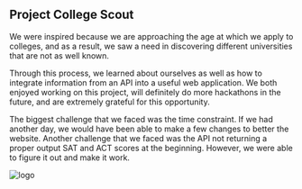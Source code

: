## Project College Scout

We were inspired because we are approaching the age at which we apply to colleges, and as a result, we saw a need in discovering different universities that are not as well known.

Through this process, we learned about ourselves as well as how to integrate information from an API into a useful web application. We both enjoyed working on this project, will definitely do more hackathons in the future, and are extremely grateful for this opportunity.

The biggest challenge that we faced was the time constraint. If we had another day, we would have been able to make a few changes to better the website. Another challenge that we faced was the API not returning a proper output SAT and ACT scores at the beginning. However, we were able to figure it out and make it work.

 ![logo](https://college-prep.github.io/usde-college-search/icons/apple-icon-precomposed.png)
